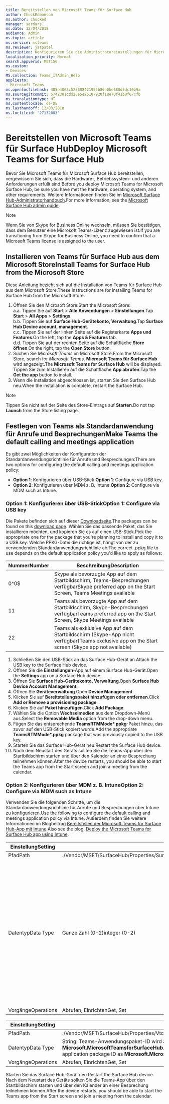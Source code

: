 ```yaml
---
title: Bereitstellen von Microsoft Teams für Surface Hub
author: ChuckEdmonson
ms.author: chucked
manager: serdars
ms.date: 12/04/2018
audience: Admin
ms.topic: article
ms.service: msteams
ms.reviewer: jatpatel
description: Konfigurieren Sie die Administratoreinstellungen für Microsoft Teams für Surface Hub.
localization_priority: Normal
search.appverid: MET150
ms.custom:
- Devices
MS.collection: Teams_ITAdmin_Help
appliesto:
- Microsoft Teams
ms.openlocfilehash: 485e4063c523608421955b86e0be680d5dc10b9a
ms.sourcegitcommit: 5742301cdd28e5e26107920f18e70f41b0f67cfb
ms.translationtype: HT
ms.contentlocale: de-DE
ms.lasthandoff: 12/03/2018
ms.locfileid: "27132003"
---
```

<a name="deploy-microsoft-teams-for-surface-hub"></a><span data-ttu-id="780d8-103">Bereitstellen von Microsoft Teams für Surface Hub</span><span class="sxs-lookup"><span data-stu-id="780d8-103">Deploy Microsoft Teams for Surface Hub</span></span>
======================================

<span data-ttu-id="780d8-104">Bevor Sie Microsoft Teams für Microsoft Surface Hub bereitstellen, vergewissern Sie sich, dass die Hardware-, Betriebssystem- und anderen Anforderungen erfüllt sind.</span><span class="sxs-lookup"><span data-stu-id="780d8-104">Before you deploy Microsoft Teams for Microsoft Surface Hub, be sure you have met the hardware, operating system, and other requirements.</span></span> <span data-ttu-id="780d8-105">Weitere Informationen finden Sie im [Microsoft Surface Hub-Administratorhandbuch](https://docs.microsoft.com/surface-hub/).</span><span class="sxs-lookup"><span data-stu-id="780d8-105">For more information, see the [Microsoft Surface Hub admin guide](https://docs.microsoft.com/surface-hub/).</span></span>

> [!NOTE]
> <span data-ttu-id="780d8-106">Wenn Sie von Skype for Business Online wechseln, müssen Sie bestätigen, dass dem Benutzer eine Microsoft Teams-Lizenz zugewiesen ist.</span><span class="sxs-lookup"><span data-stu-id="780d8-106">If you are transitioning from Skype for Business Online, you need to confirm that a Microsoft Teams license is assigned to the user.</span></span>

## <a name="install-teams-for-surface-hub-from-the-microsoft-store"></a><span data-ttu-id="780d8-107">Installieren von Teams für Surface Hub aus dem Microsoft Store</span><span class="sxs-lookup"><span data-stu-id="780d8-107">Install Teams for Surface Hub from the Microsoft Store</span></span> 

<span data-ttu-id="780d8-108">Diese Anleitung bezieht sich auf die Installation von Teams für Surface Hub aus dem Microsoft Store.</span><span class="sxs-lookup"><span data-stu-id="780d8-108">These instructions are for installing Teams for Surface Hub from the Microsoft Store.</span></span> 
 
1. <span data-ttu-id="780d8-109">Öffnen Sie den Microsoft Store:</span><span class="sxs-lookup"><span data-stu-id="780d8-109">Start the Microsoft Store:</span></span><br>
   <span data-ttu-id="780d8-110">a.</span><span class="sxs-lookup"><span data-stu-id="780d8-110">a.</span></span> <span data-ttu-id="780d8-111">Tippen Sie auf **Start** > **Alle Anwendungen** > **Einstellungen**.</span><span class="sxs-lookup"><span data-stu-id="780d8-111">Tap **Start** > **All Apps** > **Settings**.</span></span><br> <span data-ttu-id="780d8-112">b.</span><span class="sxs-lookup"><span data-stu-id="780d8-112">b.</span></span> <span data-ttu-id="780d8-113">Tippen Sie auf **Surface Hub-Gerätekonto, Verwaltung**.</span><span class="sxs-lookup"><span data-stu-id="780d8-113">Tap **Surface Hub Device account, management**.</span></span><br>
   <span data-ttu-id="780d8-114">c.</span><span class="sxs-lookup"><span data-stu-id="780d8-114">c.</span></span> <span data-ttu-id="780d8-115">Tippen Sie auf der linken Seite auf die Registerkarte **Apps und Features**.</span><span class="sxs-lookup"><span data-stu-id="780d8-115">On the left, tap the **Apps & Features** tab.</span></span><br> <span data-ttu-id="780d8-116">d.</span><span class="sxs-lookup"><span data-stu-id="780d8-116">d.</span></span> <span data-ttu-id="780d8-117">Tippen Sie auf der rechten Seite auf die Schaltfläche **Store öffnen**.</span><span class="sxs-lookup"><span data-stu-id="780d8-117">On the right, tap the **Open Store** button.</span></span> 
2. <span data-ttu-id="780d8-118">Suchen Sie *Microsoft Teams* im Microsoft Store.</span><span class="sxs-lookup"><span data-stu-id="780d8-118">From the Microsoft Store, search for *Microsoft Teams*.</span></span> <span data-ttu-id="780d8-119">**Microsoft Teams für Surface Hub** wird angezeigt.</span><span class="sxs-lookup"><span data-stu-id="780d8-119">The **Microsoft Teams for Surface Hub** will be displayed.</span></span> <span data-ttu-id="780d8-120">Tippen Sie zum Installieren auf die Schaltfläche **App abrufen**.</span><span class="sxs-lookup"><span data-stu-id="780d8-120">Tap the **Get the app** button to install.</span></span>  
3. <span data-ttu-id="780d8-121">Wenn die Installation abgeschlossen ist, starten Sie den Surface Hub neu.</span><span class="sxs-lookup"><span data-stu-id="780d8-121">When the installation is complete, restart the Surface Hub.</span></span> 

> [!NOTE]
> <span data-ttu-id="780d8-122">Tippen Sie nicht auf der Seite des Store-Eintrags auf **Starten**.</span><span class="sxs-lookup"><span data-stu-id="780d8-122">Do not tap **Launch** from the Store listing page.</span></span>

## <a name="make-teams-the-default-calling-and-meetings-application"></a><span data-ttu-id="780d8-123">Festlegen von Teams als Standardanwendung für Anrufe und Besprechungen</span><span class="sxs-lookup"><span data-stu-id="780d8-123">Make Teams the default calling and meetings application</span></span>
 
<span data-ttu-id="780d8-124">Es gibt zwei Möglichkeiten der Konfiguration der Standardanwendungsrichtlinie für Anrufe und Besprechungen:</span><span class="sxs-lookup"><span data-stu-id="780d8-124">There are two options for configuring the default calling and meetings application policy:</span></span> 

- <span data-ttu-id="780d8-125">**Option 1**: Konfigurieren über USB-Stick.</span><span class="sxs-lookup"><span data-stu-id="780d8-125">**Option 1**: Configure via USB key.</span></span> 
- <span data-ttu-id="780d8-126">**Option 2**: Konfigurieren über MDM z. B. Intune.</span><span class="sxs-lookup"><span data-stu-id="780d8-126">**Option 2**: Configure via MDM such as Intune.</span></span>
 
### <a name="option-1-configure-via-usb-key"></a><span data-ttu-id="780d8-127">Option 1: Konfigurieren über USB-Stick</span><span class="sxs-lookup"><span data-stu-id="780d8-127">Option 1: Configure via USB key</span></span> 
 
<span data-ttu-id="780d8-128">Die Pakete befinden sich auf dieser [Downloadseite](https://1drv.ms/f/s!ArcnbnREun0Vnp9Wps9MlWB-UJZw3g).</span><span class="sxs-lookup"><span data-stu-id="780d8-128">The packages can be found on this [download page](https://1drv.ms/f/s!ArcnbnREun0Vnp9Wps9MlWB-UJZw3g).</span></span> <span data-ttu-id="780d8-129">Wählen Sie das passende Paket, das Sie installieren möchten, und kopieren Sie es auf einen USB-Stick.</span><span class="sxs-lookup"><span data-stu-id="780d8-129">Pick the appropriate one for the package that you're planning to install and copy it to a USB key.</span></span> <span data-ttu-id="780d8-130">Welche PPKG-Datei die richtige ist, hängt von der zu verwendenden Standardanwendungsrichtlinie ab:</span><span class="sxs-lookup"><span data-stu-id="780d8-130">The correct .ppkg file to use depends on the default application policy you'd like to apply as follows:</span></span> 

|<span data-ttu-id="780d8-131">Nummer</span><span class="sxs-lookup"><span data-stu-id="780d8-131">Number</span></span>  |<span data-ttu-id="780d8-132">Beschreibung</span><span class="sxs-lookup"><span data-stu-id="780d8-132">Description</span></span>  |
|---------|---------|
|<span data-ttu-id="780d8-133">0</span><span class="sxs-lookup"><span data-stu-id="780d8-133">^0$</span></span>     | <span data-ttu-id="780d8-134">Skype als bevorzugte App auf dem Startbildschirm, Teams-Besprechungen verfügbar</span><span class="sxs-lookup"><span data-stu-id="780d8-134">Skype preferred app on the Start Screen, Teams Meetings available</span></span>        |
|<span data-ttu-id="780d8-135">1</span><span class="sxs-lookup"><span data-stu-id="780d8-135">1</span></span>     | <span data-ttu-id="780d8-136">Teams als bevorzugte App auf dem Startbildschirm, Skype-Besprechungen verfügbar</span><span class="sxs-lookup"><span data-stu-id="780d8-136">Teams preferred app on the Start Screen, Skype Meetings available</span></span>        |
|<span data-ttu-id="780d8-137">2</span><span class="sxs-lookup"><span data-stu-id="780d8-137">2</span></span>     | <span data-ttu-id="780d8-138">Teams als exklusive App auf dem Startbildschirm (Skype-App nicht verfügbar)</span><span class="sxs-lookup"><span data-stu-id="780d8-138">Teams exclusive app on the Start screen (Skype app not available)</span></span>        |
 
1. <span data-ttu-id="780d8-139">Schließen Sie den USB-Stick an das Surface Hub-Gerät an.</span><span class="sxs-lookup"><span data-stu-id="780d8-139">Attach the USB key to the Surface Hub device.</span></span> 
2. <span data-ttu-id="780d8-140">Öffnen Sie die **Einstellungen**-App auf einem Surface Hub-Gerät.</span><span class="sxs-lookup"><span data-stu-id="780d8-140">Open the **Settings** app on a Surface Hub device.</span></span> 
3. <span data-ttu-id="780d8-141">Öffnen Sie **Surface Hub-Gerätekonto, Verwaltung**.</span><span class="sxs-lookup"><span data-stu-id="780d8-141">Open **Surface Hub Device Account Management**.</span></span>
4. <span data-ttu-id="780d8-142">Öffnen Sie **Geräteverwaltung**.</span><span class="sxs-lookup"><span data-stu-id="780d8-142">Open **Device Management**.</span></span> 
5. <span data-ttu-id="780d8-143">Klicken Sie auf **Bereitstellungspaket hinzufügen oder entfernen**.</span><span class="sxs-lookup"><span data-stu-id="780d8-143">Click **Add or Remove a provisioning package**.</span></span> 
6. <span data-ttu-id="780d8-144">Klicken Sie auf **Paket hinzufügen**.</span><span class="sxs-lookup"><span data-stu-id="780d8-144">Click **Add Package**.</span></span>
7. <span data-ttu-id="780d8-145">Wählen Sie die Option **Wechselmedien** aus dem Dropdown-Menü aus.</span><span class="sxs-lookup"><span data-stu-id="780d8-145">Select the **Removable Media** option from the drop-down menu.</span></span> 
8. <span data-ttu-id="780d8-146">Fügen Sie das entsprechende <strong>TeamsRTMMode\*.ppkg</strong>-Paket hinzu, das zuvor auf den USB-Stick kopiert wurde.</span><span class="sxs-lookup"><span data-stu-id="780d8-146">Add the appropriate <strong>TeamsRTMMode\*.ppkg</strong> package that was previously copied to the USB key.</span></span> 
9. <span data-ttu-id="780d8-147">Starten Sie das Surface Hub-Gerät neu.</span><span class="sxs-lookup"><span data-stu-id="780d8-147">Restart the Surface Hub device.</span></span> 
10. <span data-ttu-id="780d8-148">Nach dem Neustart des Geräts sollten Sie die Teams-App über den Startbildschirm starten und über den Kalender an einer Besprechung teilnehmen können.</span><span class="sxs-lookup"><span data-stu-id="780d8-148">After the device restarts, you should be able to start the Teams app from the Start screen and join a meeting from the calendar.</span></span> 

### <a name="option-2-configure-via-mdm-such-as-intune"></a><span data-ttu-id="780d8-149">Option 2: Konfigurieren über MDM z. B. Intune</span><span class="sxs-lookup"><span data-stu-id="780d8-149">Option 2: Configure via MDM such as Intune</span></span> 

<span data-ttu-id="780d8-150">Verwenden Sie die folgenden Schritte, um die Standardanwendungsrichtlinie für Anrufe und Besprechungen über Intune zu konfigurieren.</span><span class="sxs-lookup"><span data-stu-id="780d8-150">Use the following to configure the default calling and meetings application policy via Intune.</span></span> <span data-ttu-id="780d8-151">Außerdem finden Sie weitere Informationen im Blogbeitrag [Bereitstellen der Microsoft Teams für Surface Hub-App mit Intune](https://blogs.technet.microsoft.com/y0av/2018/07/16/97/).</span><span class="sxs-lookup"><span data-stu-id="780d8-151">Also see the blog, [Deploy the Microsoft Teams for Surface Hub app using Intune](https://blogs.technet.microsoft.com/y0av/2018/07/16/97/).</span></span>

|<span data-ttu-id="780d8-152">Einstellung</span><span class="sxs-lookup"><span data-stu-id="780d8-152">Setting</span></span>   |<span data-ttu-id="780d8-153">Wert</span><span class="sxs-lookup"><span data-stu-id="780d8-153">Value</span></span>    |<span data-ttu-id="780d8-154">Beschreibung</span><span class="sxs-lookup"><span data-stu-id="780d8-154">Description</span></span>    |
|----------|---------|---------|
|<span data-ttu-id="780d8-155">Pfad</span><span class="sxs-lookup"><span data-stu-id="780d8-155">Path</span></span>      | <span data-ttu-id="780d8-156">./Vendor/MSFT/SurfaceHub/Properties/SurfaceHubMeetingMode</span><span class="sxs-lookup"><span data-stu-id="780d8-156">./Vendor/MSFT/SurfaceHub/Properties/SurfaceHubMeetingMode</span></span>        |
|<span data-ttu-id="780d8-157">Datentyp</span><span class="sxs-lookup"><span data-stu-id="780d8-157">Data Type</span></span> | <span data-ttu-id="780d8-158">Ganze Zahl (0-2)</span><span class="sxs-lookup"><span data-stu-id="780d8-158">integer (0-2)</span></span>   |<span data-ttu-id="780d8-159">0: Skype als bevorzugte App auf dem Startbildschirm, Teams-Besprechungen verfügbar</span><span class="sxs-lookup"><span data-stu-id="780d8-159">0 - Skype preferred app on the Start Screen, Teams Meetings available</span></span><br><span data-ttu-id="780d8-160">1: Teams als bevorzugte App auf dem Startbildschirm, Skype-Besprechungen verfügbar</span><span class="sxs-lookup"><span data-stu-id="780d8-160">1 - Teams preferred app on the Start Screen, Skype Meetings available</span></span><br><span data-ttu-id="780d8-161">2: Teams als exklusive App auf dem Startbildschirm (Skype-App nicht verfügbar)</span><span class="sxs-lookup"><span data-stu-id="780d8-161">2 - Teams exclusive app on the Start screen (Skype app not available)</span></span> |
|<span data-ttu-id="780d8-162">Vorgänge</span><span class="sxs-lookup"><span data-stu-id="780d8-162">Operations</span></span>| <span data-ttu-id="780d8-163">Abrufen, Einrichten</span><span class="sxs-lookup"><span data-stu-id="780d8-163">Get, Set</span></span>        |

|<span data-ttu-id="780d8-164">Einstellung</span><span class="sxs-lookup"><span data-stu-id="780d8-164">Setting</span></span>   |<span data-ttu-id="780d8-165">Wert</span><span class="sxs-lookup"><span data-stu-id="780d8-165">Value</span></span>    |
|----------|---------|
|<span data-ttu-id="780d8-166">Pfad</span><span class="sxs-lookup"><span data-stu-id="780d8-166">Path</span></span>      | <span data-ttu-id="780d8-167">./Vendor/MSFT/SurfaceHub/Properties/VtcAppPackageId</span><span class="sxs-lookup"><span data-stu-id="780d8-167">./Vendor/MSFT/SurfaceHub/Properties/VtcAppPackageId</span></span>        |
|<span data-ttu-id="780d8-168">Datentyp</span><span class="sxs-lookup"><span data-stu-id="780d8-168">Data Type</span></span> | <span data-ttu-id="780d8-169">String: Teams-Anwendungspaket-ID wird auf **Microsoft.MicrosoftTeamsforSurfaceHub_8wekyb3d8bbwe!Teams** festgelegt</span><span class="sxs-lookup"><span data-stu-id="780d8-169">string - set string to Teams application package ID as **Microsoft.MicrosoftTeamsforSurfaceHub_8wekyb3d8bbwe!Teams**</span></span> |
|<span data-ttu-id="780d8-170">Vorgänge</span><span class="sxs-lookup"><span data-stu-id="780d8-170">Operations</span></span>| <span data-ttu-id="780d8-171">Abrufen, Einrichten</span><span class="sxs-lookup"><span data-stu-id="780d8-171">Get, Set</span></span>        |

<span data-ttu-id="780d8-172">Starten Sie das Surface Hub-Gerät neu.</span><span class="sxs-lookup"><span data-stu-id="780d8-172">Restart the Surface Hub device.</span></span> <span data-ttu-id="780d8-173">Nach dem Neustart des Geräts sollten Sie die Teams-App über den Startbildschirm starten und über den Kalender an einer Besprechung teilnehmen können.</span><span class="sxs-lookup"><span data-stu-id="780d8-173">After the device restarts, you should be able to start the Teams app from the Start screen and join a meeting from the calendar.</span></span>

